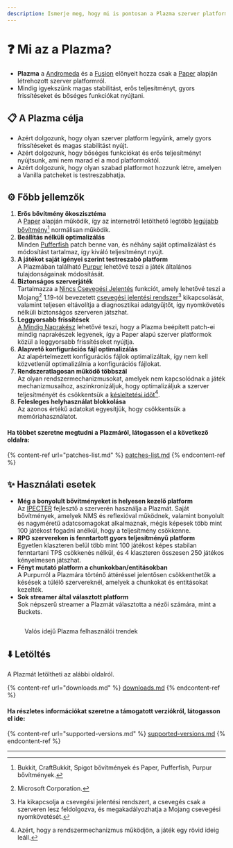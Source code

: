 ```yaml
---
description: Ismerje meg, hogy mi is pontosan a Plazma szerver platform.
---
```


# ❓ Mi az a Plazma?

- **Plazma** a [Andromeda](https://github.com/EarendelArchived/Andromeda) és a [Fusion](https://github.com/RuinedTechnologyUnify/Fusion) előnyeit hozza csak a [Paper](https://github.com/PaperMC/Paper) alapján létrehozott szerver platformról.
- Mindig igyekszünk magas stabilitást, erős teljesítményt, gyors frissítéseket és bőséges funkciókat nyújtani.

## 📋 A Plazma célja <a href="#id-1" id="id-1"></a>

- Azért dolgozunk, hogy olyan szerver platform legyünk, amely gyors frissítéseket és magas stabilitást nyújt.
- Azért dolgozunk, hogy bőséges funkciókat és erős teljesítményt nyújtsunk, ami nem marad el a mod platformoktól.
- Azért dolgozunk, hogy olyan szabad platformot hozzunk létre, amelyen a Vanilla patcheket is testreszabhatja.

## ⚙️ Főbb jellemzők <a href="#id-2" id="id-2"></a>

1. **Erős bővítmény ökoszisztéma**\
   A [Paper](https://github.com/PaperMC/Paper) alapján működik, így az internetről letölthető legtöbb [legújabb bővítmény](#user-content-fn-1)[^1] normálisan működik.
2. **Beállítás nélküli optimalizálás**\
   Minden [Pufferfish](https://github.com/pufferfish-gg/Pufferfish) patch benne van, és néhány saját optimalizálást és módosítást tartalmaz, így kiváló teljesítményt nyújt.
3. **A játékot saját igényei szerint testreszabó platform**\
   A Plazmában található [Purpur](https://github.com/PurpurMC/Purpur) lehetővé teszi a játék általános tulajdonságainak módosítását.
4. **Biztonságos szerverjáték**\
   Tartalmazza a [Nincs Csevegési Jelentés](https://github.com/Aizistral-Studios/No-Chat-Reports) funkciót, amely lehetővé teszi a Mojang[^2] 1.19-tól bevezetett [csevegési jelentési rendszer](#user-content-fn-3)[^3] kikapcsolását, valamint teljesen eltávolítja a diagnosztikai adatgyűjtőt, így nyomkövetés nélküli biztonságos szerveren játszhat.
5. **Leggyorsabb frissítések**\
   [A Mindig Naprakész](https://github.com/PlazmaMC/AlwaysUpToDate) lehetővé teszi, hogy a Plazma beépített patch-ei mindig naprakészek legyenek, így a Paper alapú szerver platformok közül a leggyorsabb frissítéseket nyújtja.
6. **Alapvető konfigurációs fájl optimalizálás**\
   Az alapértelmezett konfigurációs fájlok optimalizáltak, így nem kell közvetlenül optimalizálnia a konfigurációs fájlokat.
7. **Rendszeratlagosan működő többszál**\
   Az olyan rendszermechanizmusokat, amelyek nem kapcsolódnak a játék mechanizmusaihoz, aszinkronizáljuk, hogy optimalizáljuk a szerver teljesítményét és csökkentsük a [késleltetési időt](#user-content-fn-4)[^4].
8. **Felesleges helyhasználat blokkolása**\
   Az azonos értékű adatokat egyesítjük, hogy csökkentsük a memóriahasználatot.

#### Ha többet szeretne megtudni a Plazmáról, látogasson el a következő oldalra: <a href="#etc-1" id="etc-1"></a>

{% content-ref url="patches-list.md" %}
[patches-list.md](patches-list.md)
{% endcontent-ref %}

## ✨ Használati esetek <a href="#id-3" id="id-3"></a>

- **Még a bonyolult bővítményeket is helyesen kezelő platform**\
  Az [IPECTER](https://github.com/IPECTER) fejlesztő a szerverén használja a Plazmát. Saját bővítmények, amelyek NMS és reflexióval működnek, valamint bonyolult és nagyméretű adatcsomagokat alkalmaznak, mégis képesek több mint 100 játékost fogadni anélkül, hogy a teljesítmény csökkenne.
- **RPG szervereken is fenntartott gyors teljesítményű platform**\
  Egyetlen klaszteren belül több mint 100 játékost képes stabilan fenntartani TPS csökkenés nélkül, és 4 klaszteren összesen 250 játékos kényelmesen játszhat.
- **Fényt mutató platform a chunkokban/entitásokban**\
  A Purpurról a Plazmára történő áttéréssel jelentősen csökkenthetők a késések a túlélő szervereknél, amelyek a chunkokat és entitásokat kezelték.
- **Sok streamer által választott platform**\
  Sok népszerű streamer a Plazmát választotta a nézői számára, mint a Buckets.

<figure>
   <img src="https://badge.plazmamc.org/internal/bstats" alt="">
   
   <figcaption><p>Valós idejű Plazma felhasználói trendek</p></figcaption>
</figure>

## ⬇️ Letöltés

A Plazmát letöltheti az alábbi oldalról.

{% content-ref url="downloads.md" %}
[downloads.md](downloads.md)
{% endcontent-ref %}

#### Ha részletes információkat szeretne a támogatott verziókról, látogasson el ide:

{% content-ref url="supported-versions.md" %}
[supported-versions.md](supported-versions.md)
{% endcontent-ref %}

***

[^1]: Bukkit, CraftBukkit, Spigot bővítmények és Paper, Pufferfish, Purpur bővítmények.

[^2]: Microsoft Corporation.

[^3]: Ha kikapcsolja a csevegési jelentési rendszert, a csevegés csak a szerveren lesz feldolgozva, és megakadályozhatja a Mojang csevegési nyomkövetését.

[^4]: Azért, hogy a rendszermechanizmus működjön, a játék egy rövid ideig leáll.

